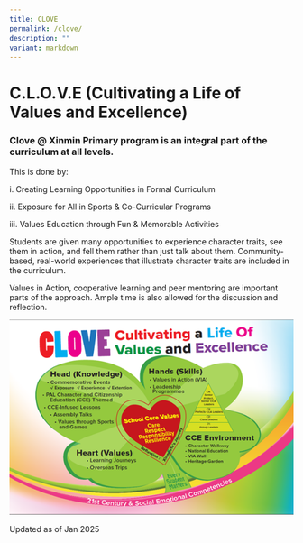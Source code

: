 ```yaml
---
title: CLOVE
permalink: /clove/
description: ""
variant: markdown
---
```

# **C.L.O.V.E (Cultivating a Life of Values and Excellence)**


### **Clove @ Xinmin Primary program is an integral part of the curriculum at all levels.**

This is done by:

i.	Creating Learning Opportunities in Formal Curriculum

ii.	Exposure for All in Sports & Co-Curricular Programs

iii.	Values Education through Fun & Memorable Activities

Students are given many opportunities to experience character traits, see them in action, and fell them rather than just talk about them. Community-based, real-world experiences that illustrate character traits are included in the curriculum. 

Values in Action, cooperative learning and peer mentoring are important parts of the approach. Ample time is also allowed for the discussion and reflection.


![](/images/clove%20image.png)

Updated as of Jan 2025